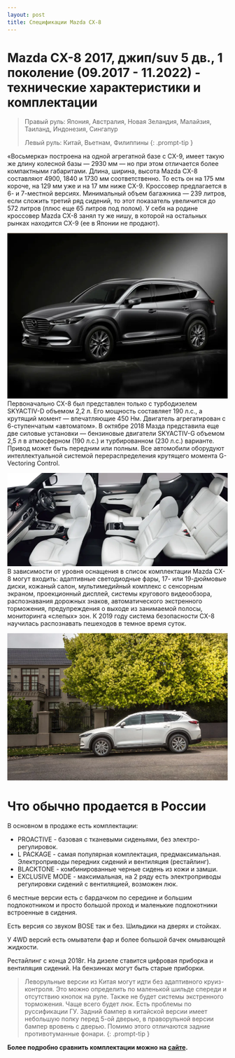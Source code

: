 ```yaml
---
layout: post
title: Спецификации Mazda CX-8
---
```




# Mazda CX-8 2017, джип/suv 5 дв., 1 поколение (09.2017 - 11.2022) - технические характеристики и комплектации

> Правый руль: Япония, Австралия, Новая Зеландия, Малайзия, Таиланд, Индонезия, Сингапур
> 
> Левый руль: Китай, Вьетнам, Филиппины
{: .prompt-tip }

«Восьмерка» построена на одной агрегатной базе с CX-9, имеет такую же длину колесной базы — 2930 мм — но при этом отличается более компактными габаритами. Длина, ширина, высота Mazda CX-8 составляют 4900, 1840 и 1730 мм соответственно. То есть он на 175 мм короче, на 129 мм уже и на 17 мм ниже CX-9. Кроссовер предлагается в 6- и 7-местной версиях. Минимальный объем багажника — 239 литров, если сложить третий ряд сидений, то этот показатель увеличится до 572 литров (плюс еще 65 литров под полом). У себя на родине кроссовер Mazda CX-8 занял ту же нишу, в которой на остальных рынках находится CX-9 (ее в Японии не продают).

![](assets/images/2023-05-01-specs/tim.04.10.2024.21.45.59.png)
Первоначально CX-8 был представлен только с турбодизелем SKYACTIV-D объемом 2,2 л. Его мощность составляет 190 л.с., а крутящий момент — впечатляющие 450 Нм. Двигатель агрегатирован с 6-ступенчатым «автоматом». В октябре 2018 Мазда представила еще две силовые установки — бензиновые двигатели SKYACTIV-G объемом 2,5 л в атмосферном (190 л.с.) и турбированном (230 л.с.) варианте. Привод может быть передним или полным. Все автомобили оборудуют интеллектуальной системой перераспределения крутящего момента G-Vectoring Control.  

![](assets/images/2023-05-01-specs/tim.04.10.2024.21.46.28.png)
В зависимости от уровня оснащения в список комплектации Mazda CX-8 могут входить: адаптивные светодиодные фары, 17- или 19-дюймовые диски, кожаный салон, мультимедийный комплекс с сенсорным экраном, проекционный дисплей, системы кругового видеообзора, распознавания дорожных знаков, автоматического экстренного торможения, предупреждения о выходе из занимаемой полосы, мониторинга «слепых» зон. К 2019 году система безопасности CX-8 научилась распознавать пешеходов в темное время суток.

![](assets/images/2023-05-01-specs/tim.04.10.2024.21.47.53.png)

# Что обычно продается в России

В основном в продаже есть комплектации:
- PROACTIVE - базовая с тканевыми сиденьями, без электро-регулировок.
- L PACKAGE - самая популярная комплектация, предмаксимальная. Электроприводы передних сидений и вентиляция (рестайлинг).
- BLACKTONE - комбинированные черные сидень из кожи и замши.
- EXCLUSIVE MODE - максимальная, на 2 ряду есть электроприводы регулировки сидений с вентиляцией, возможен люк. 

6 местные версии есть с бардачком по середине и большим подлокотником и просто большой проход и маленькие подлокотники встроенные в сидения.

Есть версия со звуком BOSE так и без. Шильдики на дверях и стойках.

У 4WD версий есть омыватели фар и более большой бачек омывающей жидкости.

Рестайлинг с конца 2018г. На дизеле ставится цифровая приборка и вентиляция сидений. На бензинках могут быть старые приборки. 

> Леворульные версии из Китая могут идти без адаптивного круиз-контроля. Это можно определить по маленькой шильде спереди и отсутствию кнопок на руле. Также не будет системы экстренного торможения. Чаще всего будет люк. Есть проблемы по руссификации ГУ. Задний бампер в китайской версии имеет небольшую полку перед 5-ой дверью, в праворульной версии бампер вровень с дверью. Помимо этого отличаются задние противотуманные фонари.
{: .prompt-tip }



**Более подробно сравнить комплектации можно на [сайте](https://www.drom.ru/catalog/mazda/cx-8/g_2017_7830/).**
